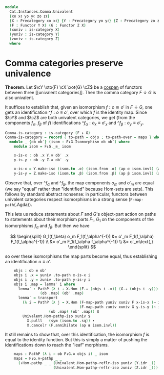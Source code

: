 <!--
```agda
open import Cat.Instances.Comma
open import Cat.Functor.Base
open import Cat.Prelude

import Cat.Functor.Reasoning as Func
import Cat.Reasoning
```
-->

```agda
module
  Cat.Instances.Comma.Univalent
  {xo xℓ yo yℓ zo zℓ}
  {X : Precategory xo xℓ} {Y : Precategory yo yℓ} {Z : Precategory zo zℓ}
  (F : Functor Y X) (G : Functor Z X)
  (xuniv : is-category X)
  (yuniv : is-category Y)
  (zuniv : is-category Z)
  where
```

<!--
```agda
private
  module X = Cat.Reasoning X
  module Y = Cat.Reasoning Y
  module Z = Cat.Reasoning Z
  module F = Func F
  module G = Func G
  module F↓G = Cat.Reasoning (F ↓ G)

open ↓Obj
open ↓Hom
```
-->

# Comma categories preserve univalence

**Theorem**. Let $\cY \xto{F} \cX \xot{G} \cZ$ be a [cospan] of
functors between three [[univalent categories]]. Then the comma category
$F \downarrow G$ is also univalent.

[cospan]: Cat.Instances.Shape.Cospan.html

It suffices to establish that, given an isomorphism $f : o \cong o'$ in
$F \downarrow G$, one gets an identification $\^f : o \equiv o'$, over
which $f$ is the identity map. Since $\cY$ and $\cZ$ are both
univalent categories, we get (from the components $f_\alpha$, $f_\beta$
of $f$) identifications $\^f_\alpha : o_x \equiv o'_x$ and $\^f_\beta :
o_y \equiv o'_y$.

```agda
Comma-is-category : is-category (F ↓ G)
Comma-is-category = record { to-path = objs ; to-path-over = maps } where
  module _ {ob ob′} (isom : F↓G.Isomorphism ob ob′) where
    module isom = F↓G._≅_ isom

    x-is-x : ob .x Y.≅ ob′ .x
    y-is-y : ob .y Z.≅ ob′ .y

    x-is-x = Y.make-iso (isom.to .α) (isom.from .α) (ap α isom.invl) (ap α isom.invr)
    y-is-y = Z.make-iso (isom.to .β) (isom.from .β) (ap β isom.invl) (ap β isom.invr)
```

Observe that, over $\^f_\alpha$ and $\^f_\beta$, the map components
$o_m$ and $o'_m$ are equal (we say "equal" rather than "identified"
because Hom-sets are sets). This follows by standard abstract nonsense:
in particular, functors between univalent categories respect
isomorphisms in a strong sense (`F-map-path`{.Agda}).

This lets us reduce statements about $F$ and $G$'s object-part action on
paths to statements about their morphism parts $F_1$, $G_1$ on the
components of the isomorphisms $f_\alpha$ and $f_\beta$. But then we
have

$$
\begin{split}
G_1(f_\beta) o_m F_1(f_\alpha^{-1}) &= o'_m F_1(f_\alpha) F_1(f_\alpha^{-1}) \\
  &= o'_m F_1(f_\alpha f_\alpha^{-1}) \\
  &= o'_m\text{,}
\end{split}
$$

so over these isomorphisms the map parts become equal, thus establishing
an identification $o \equiv o'$.

```agda
    objs : ob ≡ ob′
    objs i .x = yuniv .to-path x-is-x i
    objs i .y = zuniv .to-path y-is-y i
    objs i .map = lemma′ i where
      lemma′ : PathP (λ i → X.Hom (F.₀ (objs i .x)) (G.₀ (objs i .y)))
                (ob .map) (ob′ .map)
      lemma′ = transport
        (λ i → PathP (λ j → X.Hom (F-map-path yuniv xuniv F x-is-x (~ i) j)
                                  (F-map-path zuniv xuniv G y-is-y (~ i) j))
                    (ob .map) (ob′ .map)) $
        Univalent.Hom-pathp-iso xuniv $
          X.pulll   (sym (isom.to .sq)) ∙
          X.cancelr (F.annihilate (ap α isom.invl))
```

It still remains to show that, over this identification, the isomorphism
$f$ is equal to the identity function. But this is simply a matter of
pushing the identifications down to reach the "leaf" morphisms.

```agda
    maps : PathP (λ i → ob F↓G.≅ objs i) _ isom
    maps = F↓G.≅-pathp _ _
      (↓Hom-pathp _ _ (Univalent.Hom-pathp-reflr-iso yuniv (Y.idr _))
                      (Univalent.Hom-pathp-reflr-iso zuniv (Z.idr _)))
```
